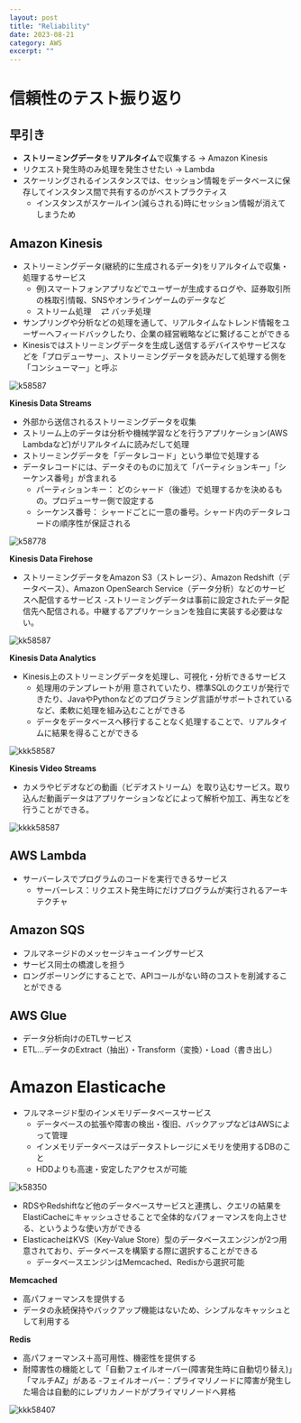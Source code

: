 ```yaml
---
layout: post
title: "Reliability"
date: 2023-08-21
category: AWS
excerpt: ""
---
```

# 信頼性のテスト振り返り
## 早引き
- **ストリーミングデータ**を**リアルタイム**で収集する -> Amazon Kinesis
- リクエスト発生時のみ処理を発生させたい -> Lambda
- スケーリングされるインスタンスでは、セッション情報をデータベースに保存してインスタンス間で共有するのがベストプラクティス
  - インスタンスがスケールイン(減らされる)時にセッション情報が消えてしまうため 

## Amazon Kinesis
- ストリーミングデータ(継続的に生成されるデータ)をリアルタイムで収集・処理するサービス
  - 例)スマートフォンアプリなどでユーザーが生成するログや、証券取引所の株取引情報、SNSやオンラインゲームのデータなど
  - ストリーム処理　 ⇄ バッチ処理
- サンプリングや分析などの処理を通して、リアルタイムなトレンド情報をユーザーへフィードバックしたり、企業の経営戦略などに繋げることができる
- Kinesisではストリーミングデータを生成し送信するデバイスやサービスなどを「プロデューサー」、ストリーミングデータを読みだして処理する側を「コンシューマー」と呼ぶ

![k58587](https://github.com/IzmYuta/TIL/assets/104307371/0ac7c006-18a5-40a9-a6f0-d11d75dd70b3)

**Kinesis Data Streams**
- 外部から送信されるストリーミングデータを収集
- ストリーム上のデータは分析や機械学習などを行うアプリケーション(AWS Lambdaなど)がリアルタイムに読みだして処理
- ストリーミングデータを「データレコード」という単位で処理する
- データレコードには、データそのものに加えて「パーティションキー」「シーケンス番号」が含まれる
  - パーティションキー： どのシャード（後述）で処理するかを決めるもの。プロデューサー側で設定する
  - シーケンス番号： シャードごとに一意の番号。シャード内のデータレコードの順序性が保証される

![k58778](https://github.com/IzmYuta/TIL/assets/104307371/87bd3c6e-52ea-483f-9eef-1009fb2bddff)

**Kinesis Data Firehose**
- ストリーミングデータをAmazon S3（ストレージ）、Amazon Redshift（データベース）、Amazon OpenSearch Service（データ分析）などのサービスへ配信するサービス
  -ストリーミングデータは事前に設定されたデータ配信先へ配信される。中継するアプリケーションを独自に実装する必要はない。 

![kk58587](https://github.com/IzmYuta/TIL/assets/104307371/41732287-92d8-4714-8c6f-ad9833393a34)

**Kinesis Data Analytics**
- Kinesis上のストリーミングデータを処理し、可視化・分析できるサービス
  - 処理用のテンプレートが用
意されていたり、標準SQLのクエリが発行できたり、JavaやPythonなどのプログラミング言語がサポートされているなど、柔軟に処理を組み込むことができる
  - データをデータベースへ移行することなく処理することで、リアルタイムに結果を得ることができる

![kkk58587](https://github.com/IzmYuta/TIL/assets/104307371/1a67db9c-490e-4090-8824-d9e6dbeebd64)

**Kinesis Video Streams**
- カメラやビデオなどの動画（ビデオストリーム）を取り込むサービス。取り込んだ動画データはアプリケーションなどによって解析や加工、再生などを行うことができる。

![kkkk58587](https://github.com/IzmYuta/TIL/assets/104307371/0d243ced-18c3-4400-a88e-81ef28cd9296)


## AWS Lambda
- サーバーレスでプログラムのコードを実行できるサービス
  - サーバーレス：リクエスト発生時にだけプログラムが実行されるアーキテクチャ


## Amazon SQS
- フルマネージドのメッセージキューイングサービス
- サービス同士の橋渡しを担う
- ロングポーリングにすることで、APIコールがない時のコストを削減することができる

## AWS Glue
- データ分析向けのETLサービス
- ETL…データのExtract（抽出）・Transform（変換）・Load（書き出し）

# Amazon Elasticache
- フルマネージド型のインメモリデータベースサービス
  - データベースの拡張や障害の検出・復旧、バックアップなどはAWSによって管理
  - インメモリデータベースはデータストレージにメモリを使用するDBのこと
  - HDDよりも高速・安定したアクセスが可能

![k58350](https://github.com/IzmYuta/TIL/assets/104307371/48b3f0d3-803b-4ce2-bda4-dd9388ba3ff6)

- RDSやRedshiftなど他のデータベースサービスと連携し、クエリの結果をElastiCacheにキャッシュさせることで全体的なパフォーマンスを向上させる、というような使い方ができる
- ElasticacheはKVS（Key-Value Store）型のデータベースエンジンが2つ用意されており、データベースを構築する際に選択することができる
  - データベースエンジンはMemcached、Redisから選択可能

**Memcached**
- 高パフォーマンスを提供する
- データの永続保持やバックアップ機能はないため、シンプルなキャッシュとして利用する

**Redis**
- 高パフォーマンス＋高可用性、機密性を提供する
- 耐障害性の機能として「自動フェイルオーバー(障害発生時に自動切り替え)」「マルチAZ」がある
  -フェイルオーバー：プライマリノードに障害が発生した場合は自動的にレプリカノードがプライマリノードへ昇格

![kkk58407](https://github.com/IzmYuta/TIL/assets/104307371/caf4016c-1cd3-4047-9cad-cdbd57ba37da)

